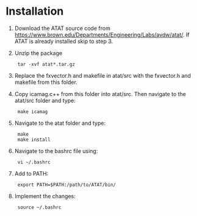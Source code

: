 # Installation
1. Download the ATAT source code from https://www.brown.edu/Departments/Engineering/Labs/avdw/atat/. If ATAT is already installed skip to step 3.

2. Unzip the package

        tar -xvf atat*.tar.gz

3. Replace the fxvector.h and makefile in atat/src with the fxvector.h and makefile from this folder.

4. Copy icamag.c++ from this folder into atat/src. Then navigate to the atat/src folder and type:

        make icamag

5. Navigate to the atat folder and type:

        make
        make install

6. Navigate to the bashrc file using:

        vi ~/.bashrc

7. Add to PATH:

        export PATH=$PATH:/path/to/ATAT/bin/

8. Implement the changes:

        source ~/.bashrc
